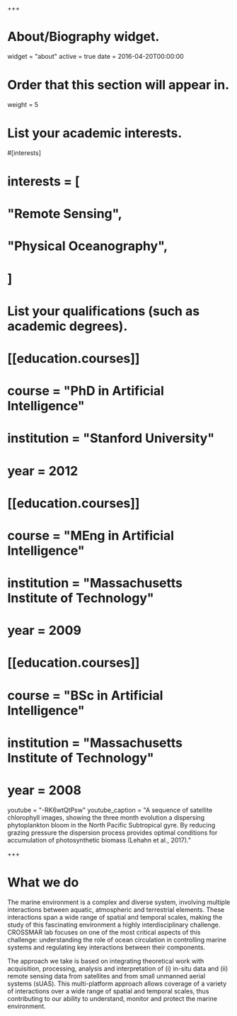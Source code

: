 +++
# About/Biography widget.
widget = "about"
active = true
date = 2016-04-20T00:00:00

# Order that this section will appear in.
weight = 5

# List your academic interests.
#[interests]
#  interests = [
#    "Remote Sensing",
#    "Physical Oceanography",
#  ]

# List your qualifications (such as academic degrees).
# [[education.courses]]
#   course = "PhD in Artificial Intelligence"
#   institution = "Stanford University"
#   year = 2012
# 
# [[education.courses]]
#   course = "MEng in Artificial Intelligence"
#   institution = "Massachusetts Institute of Technology"
#   year = 2009
# 
# [[education.courses]]
#   course = "BSc in Artificial Intelligence"
#   institution = "Massachusetts Institute of Technology"
#   year = 2008
 
 
youtube = "-RK6wtQtPsw"
youtube_caption = "A sequence of satellite chlorophyll images, showing the three month evolution a dispersing phytoplankton bloom in the North Pacific Subtropical gyre. By reducing grazing pressure the dispersion process provides optimal conditions for accumulation of photosynthetic biomass (Lehahn et al., 2017)."
 
+++

# What we do

The marine environment is a complex and diverse system, involving multiple interactions between aquatic, atmospheric and terrestrial elements. These interactions span a wide range of spatial and temporal scales, making the study of this fascinating environment a highly interdisciplinary challenge. CROSSMAR lab focuses on one of the most critical aspects of this challenge: understanding the role of ocean circulation in controlling marine systems and regulating key interactions between their components.

The approach we take is based on integrating theoretical work with acquisition, processing, analysis and interpretation of (i) in-situ data and (ii) remote sensing data from satellites and from small unmanned aerial systems (sUAS). This multi-platform approach allows coverage of a variety of interactions over a wide range of spatial and temporal scales, thus contributing to our ability to understand, monitor and protect the marine environment.
